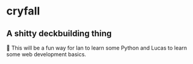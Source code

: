 # cryfall
## A shitty deckbuilding thing

🎩 This will be a fun way for Ian to learn some Python and Lucas to learn some web development basics.